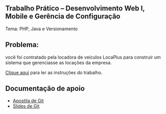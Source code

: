 ## Trabalho Prático – Desenvolvimento Web I, Mobile e Gerência de Configuração
Tema: PHP, Java e Versionamento

## Problema:
você foi contratado pela locadora de veículos LocaPlus para construir um sistema que gerenciasse as locações da empresa.

[Clique aqui](https://docs.google.com/document/d/1VHRf632FwwKVt17Fz4qGu0xd7KUhlKx0TZb53w6gQTY/edit?usp=sharing) para ler as instruções do trabalho.

## Documentação de apoio
* [Apostila de Git](https://docs.google.com/document/d/1vA8ZdYBTj3ptqwK0JAxS2ydfmwVqSu9Lsh0Q_nbQCUo/edit?usp=sharing)
* [Slides de Git](https://drive.google.com/open?id=1Zjfonb6N7jQIeO-WUXOLdUUMpn0RRu3L3790XHFqoHY)
